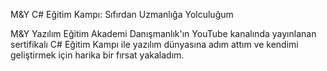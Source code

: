 M&Y C# Eğitim Kampı: Sıfırdan Uzmanlığa Yolculuğum

M&Y Yazılım Eğitim Akademi Danışmanlık'ın YouTube kanalında yayınlanan sertifikalı C# Eğitim Kampı ile yazılım dünyasına adım attım ve kendimi geliştirmek için harika bir fırsat yakaladım.
